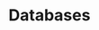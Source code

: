 ---
# Featured tags need to have the `list` layout.
layout: list

# The title of the tag's page.
title: Databases

# The name of the tag, used in a post's front matter (e.g. tags: [<slug>]).
slug: database

# Setting `menu` will generate an entry in the sidebar for this tag.
menu: true
order: 1 
---